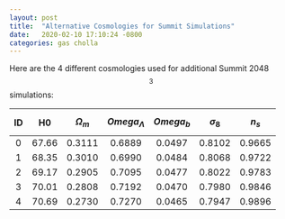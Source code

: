 ```yaml
---
layout: post
title:  "Alternative Cosmologies for Summit Simulations"
date:   2020-02-10 17:10:24 -0800
categories: gas cholla
---
```



Here are the 4 different cosmologies used for additional Summit 2048$$^3$$ simulations:




| ID |  H0   |  $$\Omega_m$$  |  $$Omega_{\Lambda}$$   |  $$Omega_{b}$$   |  $$\sigma_8$$   |  $$n_s$$   | 
| :------: | :------: | :------: | :------: | :------: | :------: | :------: |
| 0    |   67.66  | 0.3111 | 0.6889 | 0.0497 | 0.8102 |  0.9665 |
| 1    |   68.35  | 0.3010 | 0.6990 | 0.0484 | 0.8068 |  0.9722 |
| 2    |   69.17  | 0.2905 | 0.7095 | 0.0477 | 0.8022 |  0.9783 |
| 3    |   70.01  | 0.2808 | 0.7192 | 0.0470 | 0.7980 |  0.9846 |
| 4    |   70.69  | 0.2730 | 0.7270 | 0.0465 | 0.7947 |  0.9896 |
